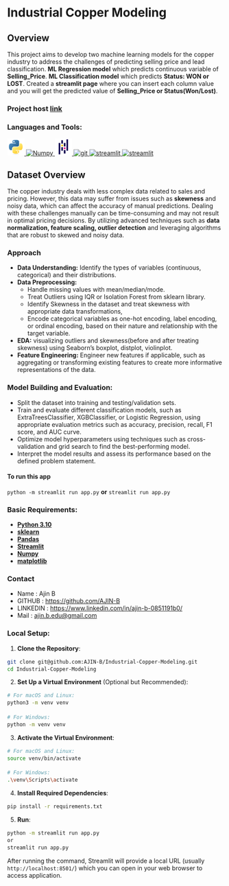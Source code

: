 
# Industrial Copper Modeling

## Overview
This project aims to develop two machine learning models for the copper industry to 
address the challenges of predicting selling price and lead classification.
**ML Regression model** which predicts continuous variable of **Selling_Price**.
**ML Classification model** which predicts **Status: WON or LOST**.
Created a **streamlit page** where you can insert each column value and you will get 
the predicted value of **Selling_Price  or Status(Won/Lost)**.

### Project host [link](https://industrial-copper-modeling-5azw95rdf9xkq7bz4bszyu.streamlit.app/)

<h3 align="left">Languages and Tools:</h3>
<p align="left">
   <!-- Python -->
  <a href="https://www.python.org" target="_blank" rel="noreferrer">
    <img src="https://raw.githubusercontent.com/devicons/devicon/master/icons/python/python-original.svg" alt="python" width="40" height="40"/>
  </a>
  
   <!-- Numpy -->
  <a href="https://pytorch.org/" target="_blank" rel="noreferrer">
    <img src="https://www.vectorlogo.zone/logos/numpy/numpy-ar21.svg" alt="Numpy" width="70" height="40"/>
  </a>

   <!-- Pandas -->
  <a href="https://pandas.pydata.org/" target="_blank" rel="noreferrer">
    <img src="https://raw.githubusercontent.com/devicons/devicon/2ae2a900d2f041da66e950e4d48052658d850630/icons/pandas/pandas-original.svg" alt="pandas" width="40" height="40"/>
  </a>

  <!-- Git -->
  <a href="https://git-scm.com/" target="_blank" rel="noreferrer">
    <img src="https://www.vectorlogo.zone/logos/git-scm/git-scm-icon.svg" alt="git" width="40" height="40"/>
  </a>

  <!-- Streamlit -->
  <a href="https://streamlit.io/" target="_blank" rel="noreferrer">
    <img src="https://streamlit.io/images/brand/streamlit-logo-primary-colormark-darktext.png" alt="streamlit" width="70" height="40"/>
  </a>

  <!-- scikit learn -->
  <a href="https://streamlit.io/" target="_blank" rel="noreferrer">
    <img src="https://www.solivatech.com/assets/uploads/media-uploader/scikit-learn1624452317.png" alt="streamlit" width="70" height="40"/>
  </a>

## Dataset Overview
The copper industry deals with less complex data related to sales and pricing.
However, this data may suffer from issues such as **skewness** and noisy data, 
which can affect the accuracy of manual predictions. Dealing with these challenges 
manually can be time-consuming and may not result in optimal pricing decisions. 
By utilizing advanced techniques such as **data normalization, feature scaling, outlier detection** and 
leveraging algorithms that are robust to skewed and noisy data.

### Approach 
- **Data Understanding:** Identify the types of variables (continuous, categorical) and their distributions. 
- **Data Preprocessing:** 
    - Handle missing values with mean/median/mode.
    - Treat Outliers using IQR or Isolation Forest from sklearn library.
    - Identify Skewness in the dataset and treat skewness with appropriate data transformations,
    - Encode categorical variables  as one-hot encoding, label encoding, or ordinal encoding, based on their nature and relationship with the target variable.
- **EDA:** visualizing outliers and skewness(before and after treating skewness) using Seaborn’s boxplot, distplot, violinplot.
- **Feature Engineering:** Engineer new features if applicable, such as aggregating or transforming existing features to create more informative representations of the data. 

### Model Building and Evaluation:
- Split the dataset into training and testing/validation sets. 
- Train and evaluate different classification models, such as ExtraTreesClassifier, XGBClassifier, or Logistic Regression, using appropriate evaluation metrics such as accuracy, precision, recall, F1 score, and AUC curve. 
- Optimize model hyperparameters using techniques such as cross-validation and grid search to find the best-performing model.
- Interpret the model results and assess its performance based on the defined problem statement.

#### To run this app
`python -m streamlit run app.py`  **or**  `streamlit run app.py`

### Basic Requirements:
- __[Python 3.10](https://docs.python.org/3/)__
- __[sklearn](https://pypi.org/project/scikit-learn/1.2.2/)__ 
- __[Pandas](https://pandas.pydata.org/docs/)__
- __[Streamlit](https://docs.streamlit.io/)__
- __[Numpy](https://numpy.org/doc/)__ 
- __[matplotlib](https://pypi.org/project/matplotlib/)__ 

### Contact
- Name     : Ajin B
- GITHUB   : https://github.com/AJIN-B
- LINKEDIN : https://www.linkedin.com/in/ajin-b-0851191b0/
- Mail     : ajin.b.edu@gmail.com

### **Local Setup**:

1. **Clone the Repository**:
```bash
git clone git@github.com:AJIN-B/Industrial-Copper-Modeling.git
cd Industrial-Copper-Modeling
```

2. **Set Up a Virtual Environment** (Optional but Recommended):
```bash
# For macOS and Linux:
python3 -m venv venv

# For Windows:
python -m venv venv
```

3. **Activate the Virtual Environment**:
```bash
# For macOS and Linux:
source venv/bin/activate

# For Windows:
.\venv\Scripts\activate
```

4. **Install Required Dependencies**:
```bash
pip install -r requirements.txt
```

5. **Run**:
```bash
python -m streamlit run app.py 
or 
streamlit run app.py
```

After running the command, Streamlit will provide a local URL (usually `http://localhost:8501/`) which you can open in your web browser to access application.

